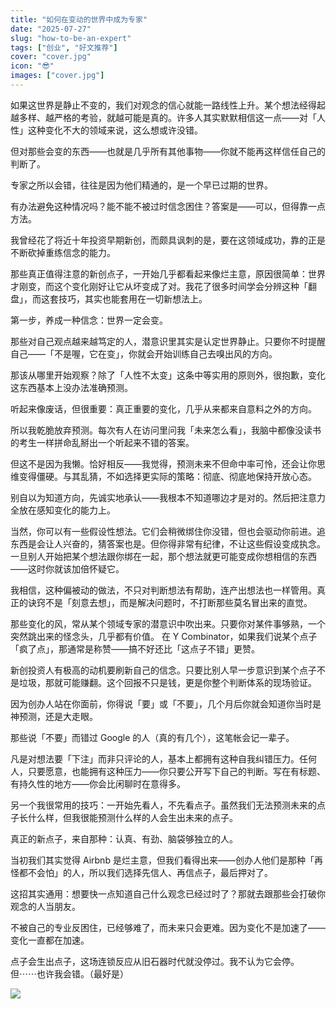 ```yaml
---
title: "如何在变动的世界中成为专家"
date: "2025-07-27"
slug: "how-to-be-an-expert"
tags: ["创业", "好文推荐"]
cover: "cover.jpg"
icon: "😎"
images: ["cover.jpg"]
---
```

如果这世界是静止不变的，我们对观念的信心就能一路线性上升。某个想法经得起越多样、越严格的考验，就越可能是真的。许多人其实默默相信这一点——对「人性」这种变化不大的领域来说，这么想或许没错。



但对那些会变的东西——也就是几乎所有其他事物——你就不能再这样信任自己的判断了。



专家之所以会错，往往是因为他们精通的，是一个早已过期的世界。



有办法避免这种情况吗？能不能不被过时信念困住？答案是——可以，但得靠一点方法。



我曾经花了将近十年投资早期新创，而颇具讽刺的是，要在这领域成功，靠的正是不断砍掉重练信念的能力。



那些真正值得注意的新创点子，一开始几乎都看起来像烂主意，原因很简单：世界才刚变，而这个变化刚好让它从坏变成了对。我花了很多时间学会分辨这种「翻盘」，而这套技巧，其实也能套用在一切新想法上。



第一步，养成一种信念：世界一定会变。



那些对自己观点越来越笃定的人，潜意识里其实是认定世界静止。只要你不时提醒自己——「不是喔，它在变」，你就会开始训练自己去嗅出风的方向。



那该从哪里开始观察？除了「人性不太变」这条中等实用的原则外，很抱歉，变化这东西基本上没办法准确预测。



听起来像废话，但很重要：真正重要的变化，几乎从来都来自意料之外的方向。



所以我乾脆放弃预测。每次有人在访问里问我「未来怎么看」，我脑中都像没读书的考生一样拼命乱掰出一个听起来不错的答案。



但这不是因为我懒。恰好相反——我觉得，预测未来不但命中率可怜，还会让你思维变得僵硬。与其乱猜，不如选择更实际的策略：彻底、彻底地保持开放心态。



别自以为知道方向，先诚实地承认——我根本不知道哪边才是对的。然后把注意力全放在感知变化的能力上。



当然，你可以有一些假设性想法。它们会稍微绑住你没错，但也会驱动你前进。追东西是会让人兴奋的，猜答案也是。但你得非常有纪律，不让这些假设变成执念。
一旦别人开始把某个想法跟你绑在一起，那个想法就更可能变成你想相信的东西——这时你就该加倍怀疑它。



我相信，这种偏被动的做法，不只对判断想法有帮助，连产出想法也一样管用。真正的诀窍不是「刻意去想」，而是解决问题时，不打断那些莫名冒出来的直觉。



那些变化的风，常从某个领域专家的潜意识中吹出来。只要你对某件事够熟，一个突然跳出来的怪念头，几乎都有价值。
在 Y Combinator，如果我们说某个点子「疯了点」，那通常是称赞——搞不好还比「这点子不错」更赞。



新创投资人有极高的动机要刷新自己的信念。只要比别人早一步意识到某个点子不是垃圾，那就可能赚翻。这个回报不只是钱，更是你整个判断体系的现场验证。



因为创办人站在你面前，你得说「要」或「不要」，几个月后你就会知道你当时是神预测，还是大走眼。



那些说「不要」而错过 Google 的人（真的有几个），这笔帐会记一辈子。



凡是对想法要「下注」而非只评论的人，基本上都拥有这种自我纠错压力。任何人，只要愿意，也能拥有这种压力——你只要公开写下自己的判断。写在有标题、有持久性的地方——你会比闲聊时在意得多。



另一个我很常用的技巧：一开始先看人，不先看点子。虽然我们无法预测未来的点子长什么样，但我很能预测什么样的人会生出未来的点子。



真正的新点子，来自那种：认真、有劲、脑袋够独立的人。



当初我们其实觉得 Airbnb 是烂主意，但我们看得出来——创办人他们是那种「再怪都不会怕」的人，所以我们选择先信人、再信点子，最后押对了。



这招其实通用：想要快一点知道自己什么观念已经过时了？那就去跟那些会打破你观念的人当朋友。



不被自己的专业反困住，已经够难了，而未来只会更难。因为变化不是加速了——变化一直都在加速。



点子会生出点子，这场连锁反应从旧石器时代就没停过。我不认为它会停。
但⋯⋯也许我会错。（最好是）




![](https://prod-files-secure.s3.us-west-2.amazonaws.com/112d0858-5090-4d34-a606-b75eb8d65fd2/46476355-9cf3-4e99-9b7a-3531bc426380/1000202064.png?X-Amz-Algorithm=AWS4-HMAC-SHA256&X-Amz-Content-Sha256=UNSIGNED-PAYLOAD&X-Amz-Credential=ASIAZI2LB4665S5HIRWA%2F20251024%2Fus-west-2%2Fs3%2Faws4_request&X-Amz-Date=20251024T145007Z&X-Amz-Expires=3600&X-Amz-Security-Token=IQoJb3JpZ2luX2VjEKb%2F%2F%2F%2F%2F%2F%2F%2F%2F%2FwEaCXVzLXdlc3QtMiJHMEUCIQCiFjTl1qQxUjUJaiSppFhMZFJbdkx8APi%2BTUStIGrfFwIgd9tGPmEcq36WkBu27aAGoZTLWly71qUoRW%2FoSDnc8s0q%2FwMIXxAAGgw2Mzc0MjMxODM4MDUiDEFf1iJc57MrKo%2BFiCrcA3YyfxoshlVGVrZoqo4izNxOktBnsNINkG74hvAYMXiYNrmv6ZUOHlIdJyBTR0oovgtcWpzXpdmi2Y25xDD2N3CkkUEpoae1wtD6pwgrQD1SeOwmWuvZQB9Fojv3fpCwgx59sn4yhmGi4Tyr%2FwJb7ocmKO1JEQaztB9MJuQfEg9xFR3wHTkHzEppVMCgKu0ZUETs1i%2FsJ%2BRUqlwqWIcNyM9zu%2F1qjxpt%2B1y814FYimEylsXUsZhwfUWUcV%2BfilNmwhacql9fXo7mrTb9i%2FJ3SjDy2xUnz%2FMbEUPxtoHP2AMYhjfQ3x10mq6eG698KGbOJ88o%2FGIQFqMPw9QzNNByWjy82vMPpcBmdlUIHjFJJVKi3qQbXEATtnzBTCAKSEqqg12I39asH8XeoNlLDltfZYk%2BHStuM2tseaGwCHolXePkctkpji%2FRlEOGQFMmtHO4P3OzteVl5yoe2KgDi%2BURGbTLbelIhvPJ416L5ATK1mdTEbsPl4noVJmWbpFyLIGfH0ofV5zWm6PQb%2Fd%2Fzy%2FyaMh03DuY5phKYygFLdlPsH%2FbC%2Br1wvjxp89qpYG3dgECt06%2FM8hTuqreNADI8Uwl%2BM94RPcdMtLVyQXE2xq%2FlvcxwYW4owepYny6c%2Bs3MKiK7scGOqUBOq14n7ka7FlooVVVDyrXIjonrF7igWupMAODF%2B%2FoifOY1N%2B5kV9IDx%2FGr8I3%2B1U41HsXwWGOg9uTIPQgyibpl7bWPF6HJnDsVnIjngr3FxmDadrvjJR7ZhxQ1P5Om4eNxYu9p2ZTFkI1w%2BGn6BCiD8gKtEpG9pykK3imD8HTG643sjKubuBo%2BfNZfRVvO4VrjUiQYWMuWBX%2B2dhz6geoda2fCpCM&X-Amz-Signature=dedd41b2882744d6e987960d79fdb2d9a271ed3238d7ac0632b76eb94f657526&X-Amz-SignedHeaders=host&x-amz-checksum-mode=ENABLED&x-id=GetObject)

